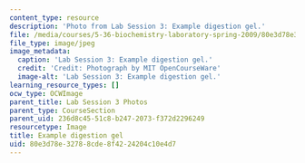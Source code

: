 ```yaml
---
content_type: resource
description: 'Photo from Lab Session 3: Example digestion gel.'
file: /media/courses/5-36-biochemistry-laboratory-spring-2009/80e3d78e32788cde8f4224204c10e4d7_Lab3_2.jpg
file_type: image/jpeg
image_metadata:
  caption: 'Lab Session 3: Example digestion gel.'
  credit: 'Credit: Photograph by MIT OpenCourseWare'
  image-alt: 'Lab Session 3: Example digestion gel.'
learning_resource_types: []
ocw_type: OCWImage
parent_title: Lab Session 3 Photos
parent_type: CourseSection
parent_uid: 236d8c45-51c8-b247-2073-f372d2296249
resourcetype: Image
title: Example digestion gel
uid: 80e3d78e-3278-8cde-8f42-24204c10e4d7
---
```

